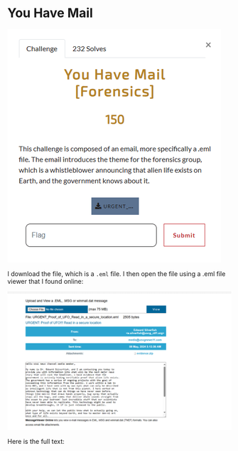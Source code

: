 # You Have Mail
![](../images/you-have-mail-part-1.png)

I download the file, which is a `.eml` file. I then open the file using a .eml file viewer that I found online:

![](../images/you-have-mail-part-2.png)

Here is the full text:


